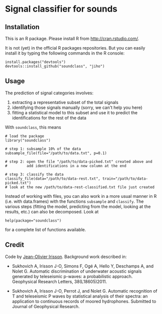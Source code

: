 # Signal classifier for sounds

## Installation

This is an R package. Please install R from <http://cran.rstudio.com/>.

It is not (yet) in the official R packages repositories. But you can easily install it by typing the following commands in the R console:

    install.packages("devtools")
    devtools::install_github("soundclass", "jiho")

## Usage

The prediction of signal categories involves:

1. extracting a representative subset of the total signals
2. identifying those signals manually (sorry, we can't help you here)
3. fitting a statistical model to this subset and use it to predict the identifications for the rest of the data

With `soundclass`, this means

    # load the package
    library("soundclass")
    
    # step 1: subsample 10% of the data
    subsample_file(file="/path/to/data.txt", p=0.1)
    
    # step 2: open the file "/path/to/data-picked.txt" created above and
    #         add identifications in a new column at the end
    
    # step 3: classify the data
    classify_file(data="/path/to/data-rest.txt", train="/path/to/data-picked.txt")
    # look at the new /path/to/data-rest-classified.txt file just created

Instead of working with files, you can also work in a more usual manner in R (i.e. with data.frames) with the functions `subsample` and `classify`. The various steps (fitting the model, predicting from the model, looking at the results, etc.) can also be decomposed. Look at

    help(package="soundclass")

for a complete list of functions available.


## Credit

Code by [Jean-Olivier Irisson](http://www.obs-vlfr.fr/~irisson/ "jean-olivier irisson : work"). Background work described in:

*   Sukhovich A, Irisson J-O, Simons F, Ogé A, Hello Y, Deschamps A, and Nolet G. Automatic discrimination of underwater acoustic signals generated by teleseismic p-waves: a probabilistic approach. Geophysical Research Letters, 38(L18605)2011.

*   Sukhovich A, Irisson J-O, Perrot J, and Nolet G. Automatic recognition of T and teleseismic P waves by statistical analysis of their spectra: an application to continuous records of moored hydrophones. Submitted to Journal of Geophysical Research.
